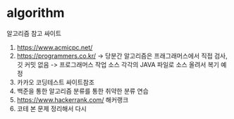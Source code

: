 # algorithm
알고리즘 참고 싸이트
  1) https://www.acmicpc.net/
  2) https://programmers.co.kr/
     -> 당분간 알고리즘은 프래그래머스에서 직접 검사, 깃 커밋 없음
     -> 프로그래머스 작업 소스 각각의 JAVA 파일로 소스 올려서 복기 예정
  3) 카카오 코딩테스트 싸이트참조
  4) 백준을 통한 알고리즘 분류를 통한 취약한 분류 연습
  5) https://www.hackerrank.com/ 해커랭크
  6) 코테 본 문제 정리해서 다시 
   
